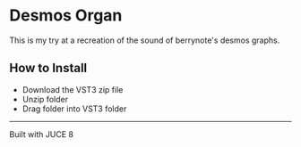 # Desmos Organ
This is my try at a recreation of the sound of berrynote's desmos graphs. 


## How to Install

 - Download the VST3 zip file
 - Unzip folder
 - Drag folder into VST3 folder

___

Built with JUCE 8
